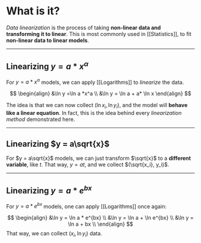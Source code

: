 # What is it?

*Data linearization* is the process of taking **non-linear data and transforming it to linear**. This is most commonly used in [[Statistics]], to fit **non-linear data to linear models**.
___
## Linearizing $y = a * x^\alpha$ 

For  $y = a * x^\alpha$ models, we can apply [[Logarithms]] to *linearize* the data.

$$
\begin{align}
&\ln y =\ln a *x^a \\
&\ln y = \ln a + a* \ln x
\end{align}
$$

The idea is that we can now collect $(\ln x_i, \ln y_i)$, and the model will **behave like a linear equation**. In fact, this is the idea behind every *linearization method* demonstrated here.
___
## Linearizing $y = a\sqrt{x}$

For $y = a\sqrt{x}$ models, we can just transform $\sqrt{x}$ to a **different variable**, like $t$. That way, $y = at$, and we collect $(\sqrt{x_i}, y_i)$.
___
## Linearizing $y = a * e^{bx}$

For $y = a * e^{bx}$ models, one can apply [[Logarithms]] once again:

$$
\begin{align}
&\ln y = \ln a * e^{bx} \\
&\ln y = \ln a + \ln e^{bx} \\
&\ln y = \ln a + bx \\ 
\end{align}
$$
That way, we can collect $(x_i, \ln y_i)$ data.